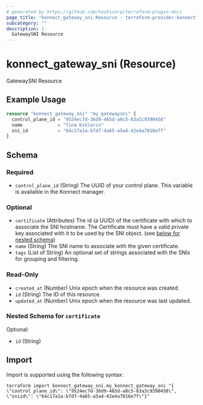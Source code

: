 ```yaml
---
# generated by https://github.com/hashicorp/terraform-plugin-docs
page_title: "konnect_gateway_sni Resource - terraform-provider-konnect"
subcategory: ""
description: |-
  GatewaySNI Resource
---
```


# konnect_gateway_sni (Resource)

GatewaySNI Resource

## Example Usage

```terraform
resource "konnect_gateway_sni" "my_gatewaysni" {
  control_plane_id = "9524ec7d-36d9-465d-a8c5-83a3c9390458"
  name             = "Tina Kshlerin"
  sni_id           = "64c17a1a-b7d7-4a65-a5a4-42e4a7016e7f"
}
```

<!-- schema generated by tfplugindocs -->
## Schema

### Required

- `control_plane_id` (String) The UUID of your control plane. This variable is available in the Konnect manager.

### Optional

- `certificate` (Attributes) The id (a UUID) of the certificate with which to associate the SNI hostname. The Certificate must have a valid private key associated with it to be used by the SNI object. (see [below for nested schema](#nestedatt--certificate))
- `name` (String) The SNI name to associate with the given certificate.
- `tags` (List of String) An optional set of strings associated with the SNIs for grouping and filtering.

### Read-Only

- `created_at` (Number) Unix epoch when the resource was created.
- `id` (String) The ID of this resource.
- `updated_at` (Number) Unix epoch when the resource was last updated.

<a id="nestedatt--certificate"></a>
### Nested Schema for `certificate`

Optional:

- `id` (String)

## Import

Import is supported using the following syntax:

```shell
terraform import konnect_gateway_sni.my_konnect_gateway_sni "{ \"control_plane_id\": \"9524ec7d-36d9-465d-a8c5-83a3c9390458\",  \"sniid\": \"64c17a1a-b7d7-4a65-a5a4-42e4a7016e7f\"}"
```
